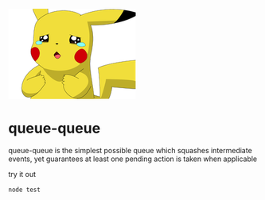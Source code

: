 ![queue-queue](https://github.com/victusfate/queue-queue/raw/master/qq.png)

queue-queue
===
queue-queue is the simplest possible queue which squashes intermediate events, yet guarantees at least one pending action is taken when applicable

try it out

    node test